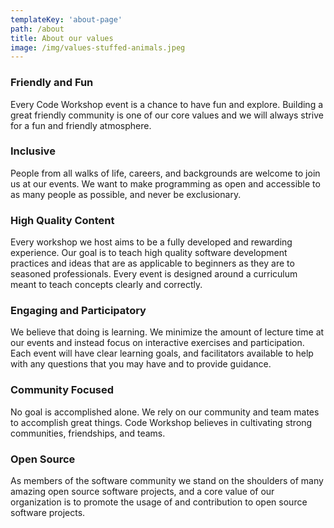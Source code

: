```yaml
---
templateKey: 'about-page'
path: /about
title: About our values
image: /img/values-stuffed-animals.jpeg
---
```


### Friendly and Fun

Every Code Workshop event is a chance to have fun and explore. Building a great friendly community
is one of our core values and we will always strive for a fun and friendly atmosphere.

### Inclusive

People from all walks of life, careers, and backgrounds are welcome to join us at our events.
We want to make programming as open and accessible to as many people as possible, and never be
exclusionary.

### High Quality Content

Every workshop we host aims to be a fully developed and rewarding experience. Our goal
is to teach high quality software development practices and ideas that are as applicable to beginners
as they are to seasoned professionals. Every event is designed around a curriculum meant to teach concepts clearly and correctly.

### Engaging and Participatory

We believe that doing is learning. We minimize the amount of lecture time at our events and
instead focus on interactive exercises and participation. Each event will have clear learning goals,
and facilitators available to help with any questions that you may have and to provide guidance.

### Community Focused

No goal is accomplished alone. We rely on our community and team mates to accomplish great things.
Code Workshop believes in cultivating strong communities, friendships, and teams.

### Open Source

As members of the software community we stand on the shoulders of many amazing open source software
projects, and a core value of our organization is to promote the usage of and contribution to open source software projects.
